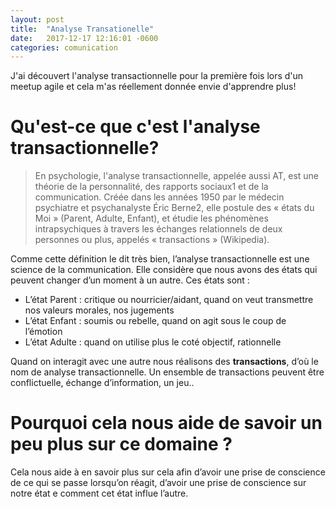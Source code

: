 ```yaml
---
layout: post
title:  "Analyse Transationelle"
date:   2017-12-17 12:16:01 -0600
categories: comunication
---
```


J'ai découvert l'analyse transactionnelle pour la première fois lors d'un meetup agile et cela m'as réellement donnée envie d'apprendre plus!

# Qu'est-ce que c'est l'analyse transactionnelle?


> En psychologie, l'analyse transactionnelle, appelée aussi AT, est une théorie de la personnalité, des rapports sociaux1 et de la communication. Créée dans les années 1950 par le médecin psychiatre et psychanalyste Éric Berne2, elle postule des « états du Moi » (Parent, Adulte, Enfant), et étudie les phénomènes intrapsychiques à travers les échanges relationnels de deux personnes ou plus, appelés « transactions » (Wikipedia).



Comme cette définition le dit très bien, l’analyse transactionnelle est une science de la communication. Elle considère que nous avons des états qui peuvent changer d’un moment à un autre. Ces états sont :
-	L’état Parent : critique ou nourricier/aidant, quand on veut transmettre nos valeurs morales, nos jugements
-	L’état Enfant : soumis ou rebelle, quand on agit sous le coup de l’émotion
-	L’état Adulte : quand on utilise plus le coté objectif, rationnelle

Quand on interagit avec une autre nous réalisons des __transactions__, d’où le nom de analyse transactionnelle.
Un ensemble de transactions peuvent être conflictuelle, échange d’information, un jeu..


# Pourquoi cela nous aide de savoir un peu plus sur ce domaine ?

Cela nous aide  à en savoir plus sur cela afin d’avoir une prise de conscience de ce qui se  passe lorsqu’on réagit, d’avoir une prise de conscience sur notre état e comment cet état influe l’autre. 
